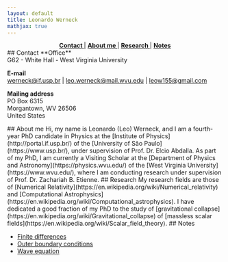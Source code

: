 ```yaml
---
layout: default
title: Leonardo Werneck
mathjax: true
---
```


<center>
<a href="#Contact" ><strong> Contact  </strong></a> |
<a href="#About"   ><strong> About me </strong></a> |
<a href="#Research"><strong> Research </strong></a> |
<a href="#Notes"   ><strong> Notes    </strong></a>
</center>

<a name='Contact'>
## Contact
**Office**<br>
G62 - White Hall - West Virginia University

**E-mail**<br>
[werneck@if.usp.br](mailto:werneck@if.usp.br) \| [leo.werneck@mail.wvu.edu](mailto:leo.werneck@mail.wvu.edu) \| [leow155@gmail.com](mailto:leow155@gmail.com)

**Mailing address**<br>
PO Box 6315<br>
Morgantown, WV 26506<br>
United States

<a name='About'>
## About me
Hi, my name is Leonardo (Leo) Werneck, and I am a fourth-year PhD candidate in Physics at the [Institute of Physics](http://portal.if.usp.br/) of the [University of São Paulo](https://www.usp.br/), under supervision of Prof. Dr. Elcio Abdalla. As part of my PhD, I am currently a Visiting Scholar at the [Department of Physics and Astronomy](https://physics.wvu.edu/) of the [West Virginia University](https://www.wvu.edu/), where I am conducting research under supervision of Prof. Dr. Zachariah B. Etienne.

<a name='Research'>
## Research
My research fields are those of [Numerical Relativity](https://en.wikipedia.org/wiki/Numerical_relativity) and [Computational Astrophysics](https://en.wikipedia.org/wiki/Computational_astrophysics). I have dedicated a good fraction of my PhD to the study of [gravitational collapse](https://en.wikipedia.org/wiki/Gravitational_collapse) of [massless scalar fields](https://en.wikipedia.org/wiki/Scalar_field_theory).

<a name='Notes'>
## Notes

* [Finite differences](Finite_differences.md)
* [Outer boundary conditions](Outer_boundary_conditions.md)
* [Wave equation](Wave_equation.md)
